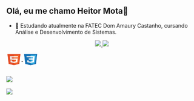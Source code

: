 ## Olá, eu me chamo Heitor Mota👋

- 🌱 Estudando atualmente na FATEC Dom Amaury Castanho, cursando Análise e Desenvolvimento de Sistemas.

<div align="center">

 <a href="https://github.com/HeitorMA">

 <img height="180em" src="https://github-readme-stats.vercel.app/api?username=HeitorMA&show_icons=false&theme=dracula&include_all_commits=true&count_private=true"/>

 <img height="180em" src="https://github-readme-stats.vercel.app/api/top-langs/?username=HeitorMA&layout=compact&langs_count=7&theme=dracula"/>

</div>

<div style="display: inline_block"><br>

 <img align="center" alt="Heitor-HTML" height="30" width="40" src="https://raw.githubusercontent.com/devicons/devicon/master/icons/html5/html5-original.svg">

 <img align="center" alt="Heitor-CSS" height="30" width="40" src="https://raw.githubusercontent.com/devicons/devicon/master/icons/css3/css3-original.svg">

 ##

 <div>

 <a href="https://instagram.com/heitormz_" target="_blank"><img src="https://img.shields.io/badge/-Instagram-%23E4405F?style=for-the-badge&logo=instagram&logoColor=white" target="_blank"></a>

 <a href = "mailto:heitormotaavilla2006@gmail.com"><img src="https://img.shields.io/badge/-Gmail-%23333?style=for-the-badge&logo=gmail&logoColor=white" target="_blank"></a>

 </div>
